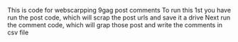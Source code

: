 This is code for webscarpping 9gag post comments
To run this 1st you have run the post code, which will scrap the post urls and save it a drive
Next  run the comment code, which will grap those post and write the comments in csv file